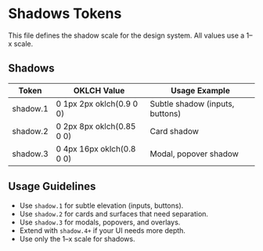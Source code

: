 # Shadows Tokens

This file defines the shadow scale for the design system. All values use a 1–x scale.

## Shadows
| Token           | OKLCH Value                | Usage Example         |
|-----------------|---------------------------|-----------------------|
| shadow.1        | 0 1px 2px oklch(0.9 0 0)   | Subtle shadow (inputs, buttons) |
| shadow.2        | 0 2px 8px oklch(0.85 0 0)  | Card shadow           |
| shadow.3        | 0 4px 16px oklch(0.8 0 0)  | Modal, popover shadow |

## Usage Guidelines
- Use `shadow.1` for subtle elevation (inputs, buttons).
- Use `shadow.2` for cards and surfaces that need separation.
- Use `shadow.3` for modals, popovers, and overlays.
- Extend with `shadow.4+` if your UI needs more depth.
- Use only the 1–x scale for shadows.
